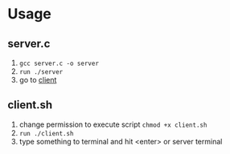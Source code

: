 # Usage
## server.c
1. `gcc server.c -o server`
2. `run ./server`
3. go to [client](##client)

## client.sh
1. change permission to execute script `chmod +x client.sh`
2. `run ./client.sh`
3. type something to terminal and hit \<enter\> or server terminal